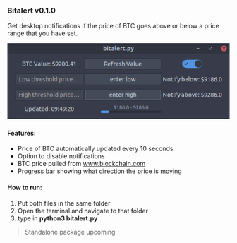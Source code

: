### Bitalert v0.1.0
 Get desktop notifications if the price of BTC goes above or below a price range that you have set.
 
 
![GitHub Logo](https://raw.githubusercontent.com/WhereShitHappens/WhereShitHappens.github.io/master/img/bitalert.png)

 
#### Features:
- Price of BTC automatically updated every 10 seconds
- Option to disable notifications
- BTC price pulled from www.blockchain.com
- Progress bar showing what direction the price is moving


#### How to run:
1. Put both files in the same folder
2. Open the terminal and navigate to that folder
3. type in **python3 bitalert.py**

> Standalone package upcoming




